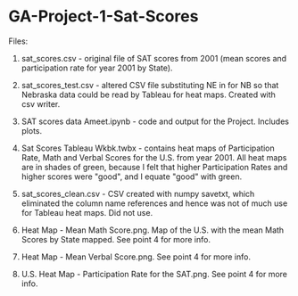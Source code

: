 # GA-Project-1-Sat-Scores

Files:

1) sat_scores.csv - original file of SAT scores from 2001 (mean scores and participation rate for year 2001 by State).

2) sat_scores_test.csv - altered CSV file substituting NE in for NB so that Nebraska data could be read by Tableau for heat maps. Created with csv writer.

3) SAT scores data Ameet.ipynb - code and output for the Project. Includes plots.

4) Sat Scores Tableau Wkbk.twbx - contains heat maps of Participation Rate, Math and Verbal Scores for the U.S. from year 2001. All heat maps are in shades of green, because I felt that higher Participation Rates and higher scores were "good", and I equate "good" with green.

5) sat_scores_clean.csv - CSV created with numpy savetxt, which eliminated the column name references and hence was not of much use for Tableau heat maps. Did not use.

6) Heat Map - Mean Math Score.png. Map of the U.S. with the mean Math Scores by State mapped. See point 4 for more info.

7) Heat Map - Mean Verbal Score.png. See point 4 for more info.

8) U.S. Heat Map - Participation Rate for the SAT.png. See point 4 for more info.

